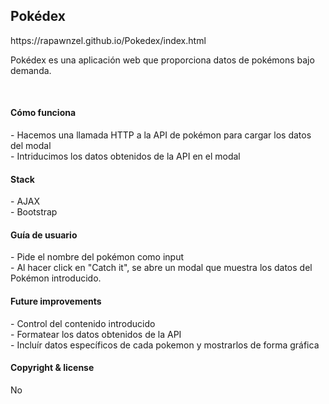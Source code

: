 
<h2>Pokédex</h2>
https://rapawnzel.github.io/Pokedex/index.html
<p>Pokédex es una aplicación web que proporciona datos de pokémons bajo demanda.</p>
<br>

<h4> Cómo funciona</h4>
- Hacemos una llamada HTTP a la API de pokémon para cargar los datos del modal<br>
- Intriducimos los datos obtenidos de la API en el modal

<h4> Stack </h4>
- AJAX<br>
- Bootstrap<br>


<h4> Guía de usuario</h4>
- Pide el nombre del pokémon como input<br>
- Al hacer click en "Catch it", se abre un modal que muestra los datos del Pokémon introducido.<br>

<h4> Future improvements</h4>
- Control del contenido introducido<br>
- Formatear los datos obtenidos de la API<br>
- Incluír datos específicos de cada pokemon y mostrarlos de forma gráfica<br>


<h4> Copyright & license</h4>
No